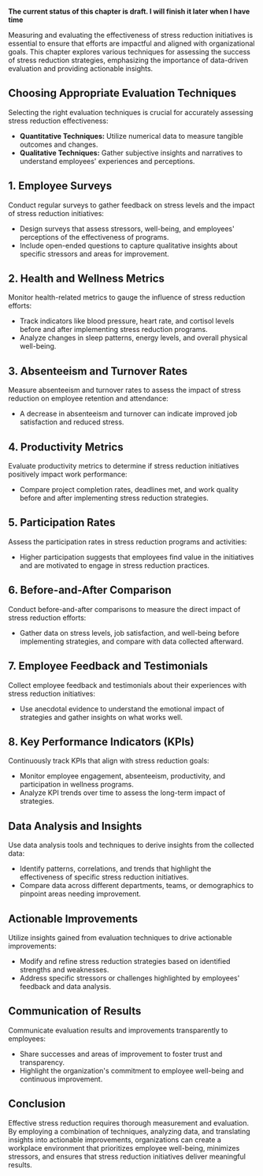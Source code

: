 **The current status of this chapter is draft. I will finish it later when I have time**

Measuring and evaluating the effectiveness of stress reduction initiatives is essential to ensure that efforts are impactful and aligned with organizational goals. This chapter explores various techniques for assessing the success of stress reduction strategies, emphasizing the importance of data-driven evaluation and providing actionable insights.

**Choosing Appropriate Evaluation Techniques**
----------------------------------------------

Selecting the right evaluation techniques is crucial for accurately assessing stress reduction effectiveness:

* **Quantitative Techniques:** Utilize numerical data to measure tangible outcomes and changes.
* **Qualitative Techniques:** Gather subjective insights and narratives to understand employees' experiences and perceptions.

**1. Employee Surveys**
-----------------------

Conduct regular surveys to gather feedback on stress levels and the impact of stress reduction initiatives:

* Design surveys that assess stressors, well-being, and employees' perceptions of the effectiveness of programs.
* Include open-ended questions to capture qualitative insights about specific stressors and areas for improvement.

**2. Health and Wellness Metrics**
----------------------------------

Monitor health-related metrics to gauge the influence of stress reduction efforts:

* Track indicators like blood pressure, heart rate, and cortisol levels before and after implementing stress reduction programs.
* Analyze changes in sleep patterns, energy levels, and overall physical well-being.

**3. Absenteeism and Turnover Rates**
-------------------------------------

Measure absenteeism and turnover rates to assess the impact of stress reduction on employee retention and attendance:

* A decrease in absenteeism and turnover can indicate improved job satisfaction and reduced stress.

**4. Productivity Metrics**
---------------------------

Evaluate productivity metrics to determine if stress reduction initiatives positively impact work performance:

* Compare project completion rates, deadlines met, and work quality before and after implementing stress reduction strategies.

**5. Participation Rates**
--------------------------

Assess the participation rates in stress reduction programs and activities:

* Higher participation suggests that employees find value in the initiatives and are motivated to engage in stress reduction practices.

**6. Before-and-After Comparison**
----------------------------------

Conduct before-and-after comparisons to measure the direct impact of stress reduction efforts:

* Gather data on stress levels, job satisfaction, and well-being before implementing strategies, and compare with data collected afterward.

**7. Employee Feedback and Testimonials**
-----------------------------------------

Collect employee feedback and testimonials about their experiences with stress reduction initiatives:

* Use anecdotal evidence to understand the emotional impact of strategies and gather insights on what works well.

**8. Key Performance Indicators (KPIs)**
----------------------------------------

Continuously track KPIs that align with stress reduction goals:

* Monitor employee engagement, absenteeism, productivity, and participation in wellness programs.
* Analyze KPI trends over time to assess the long-term impact of strategies.

**Data Analysis and Insights**
------------------------------

Use data analysis tools and techniques to derive insights from the collected data:

* Identify patterns, correlations, and trends that highlight the effectiveness of specific stress reduction initiatives.
* Compare data across different departments, teams, or demographics to pinpoint areas needing improvement.

**Actionable Improvements**
---------------------------

Utilize insights gained from evaluation techniques to drive actionable improvements:

* Modify and refine stress reduction strategies based on identified strengths and weaknesses.
* Address specific stressors or challenges highlighted by employees' feedback and data analysis.

**Communication of Results**
----------------------------

Communicate evaluation results and improvements transparently to employees:

* Share successes and areas of improvement to foster trust and transparency.
* Highlight the organization's commitment to employee well-being and continuous improvement.

**Conclusion**
--------------

Effective stress reduction requires thorough measurement and evaluation. By employing a combination of techniques, analyzing data, and translating insights into actionable improvements, organizations can create a workplace environment that prioritizes employee well-being, minimizes stressors, and ensures that stress reduction initiatives deliver meaningful results.
